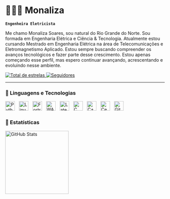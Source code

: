 ## 
# 👩🏻‍💻 Monaliza

**`Engenheira Eletricista`**

Me chamo Monaliza Soares, sou natural do Rio Grande do Norte. Sou formada em Engenharia Elétrica e Ciência & Tecnologia. Atualmente estou cursando Mestrado em Engenharia Elétrica na área de Telecomunicações e Eletromagnetismo Aplicado. Estou sempre buscando compreender os avanços tecnológicos e fazer parte desse crescimento. Estou apenas começando esse perfil, mas espero continuar avançando, acrescentando e evoluindo nesse ambiente.

<p align="left">
    <a href="https://github.com/Lizaa-sm?tab=repositories&sort=stargazers">
        <img 
            alt="Total de estrelas" 
            title="Total de estrelas GitHub" 
            src="https://custom-icon-badges.demolab.com/github/stars/Lizaa-sm?color=55960c&style=for-the-badge&labelColor=488207&logo=star&label=estrelas"
        />
    </a>
    <a href="https://github.com/Lizaa-sm?tab=followers">
        <img 
            alt="Seguidores" 
            title="Me siga no GitHub" 
            src="https://custom-icon-badges.demolab.com/github/followers/Lizaa-sm?color=236ad3&labelColor=1155ba&style=for-the-badge&logo=github&label=Seguidores&logoColor=white"
        />
    </a>
</p>

---

### 🤖 Linguagens e Tecnologias

<img 
    align="left" 
    alt="Python" 
    title="Python"
    width="30px" 
    style="padding-right: 10px;"
    src="https://cdn.jsdelivr.net/gh/devicons/devicon@latest/icons/python/python-original.svg"       
/>
<img
    align="left" 
    alt="Linux" 
    title="Linux"
    width="30px" 
    style="padding-right: 10px;" 
    src="https://cdn.jsdelivr.net/gh/devicons/devicon@latest/icons/linux/linux-original.svg"     
/>
<img
    align="left" 
    alt="Fortran" 
    title="Fortran"
    width="30px" 
    style="padding-right: 10px;" 
    src="https://cdn.jsdelivr.net/gh/devicons/devicon@latest/icons/fortran/fortran-original.svg"        
/>
<img 
    align="left" 
    alt="WASM"
    title="WASM-Assembly" 
    width="30px" 
    style="padding-right: 10px;" 
    src="https://cdn.jsdelivr.net/gh/devicons/devicon@latest/icons/wasm/wasm-original-wordmark.svg"     
/>
<img 
    align="left" 
    alt="Latex"
    title="Latex" 
    width="30px" 
    style="padding-right: 10px;" 
    src="https://cdn.jsdelivr.net/gh/devicons/devicon@latest/icons/latex/latex-original.svg"          
/>
<img 
    align="left" 
    alt="C"
    title="C" 
    width="30px" 
    style="padding-right: 10px;" 
    src="https://cdn.jsdelivr.net/gh/devicons/devicon@latest/icons/c/c-original.svg"
/>
<img 
    align="left" 
    alt="C++"
    title="C++" 
    width="30px" 
    style="padding-right: 10px;" 
    src="https://cdn.jsdelivr.net/gh/devicons/devicon@latest/icons/cplusplus/cplusplus-original.svg"    
/>
<img 
    align="left" 
    alt="CentOS"
    title="CentOS" 
    width="30px" 
    style="padding-right: 10px;" 
    src="https://cdn.jsdelivr.net/gh/devicons/devicon@latest/icons/centos/centos-original.svg"   
/>
<img 
    align="left" 
    alt="Git" 
    title="Git"
    width="30px" 
    style="padding-right: 10px;" 
    src="https://cdn.jsdelivr.net/gh/devicons/devicon@latest/icons/git/git-original.svg" 
/>

<br/>
<br/>

### 🤖 Estatísticas

<p>
  <img 
    align="left" 
    alt="GitHub Stats" 
    height="200" 
    style="padding-right: 10px;" 
    src="https://github-readme-stats.vercel.app/api?username=Lizaa-sm&show_icons=true&theme=tokyonight&include_all_commits=true&locale=pt-br" 
  />

</p>
